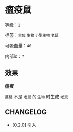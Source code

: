 # 瘟疫鼠

等级：`2`

标签：`单位` `生物` `小型生物` `老鼠`

可吸血量：`40`

内部id：`?`

## 效果

**瘟疫**

`蔓延` 不是 `老鼠` 的 `生物` 时生成 `老鼠`

## CHANGELOG

- [0.2.0] 引入
